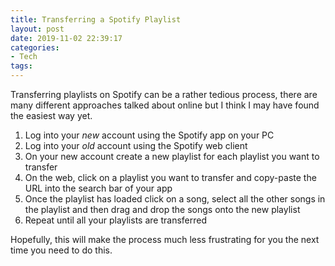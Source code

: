 ```yaml
---
title: Transferring a Spotify Playlist
layout: post
date: 2019-11-02 22:39:17
categories: 
- Tech
tags:
---
```

Transferring playlists on Spotify can be a rather tedious process, there are many different approaches talked about online but I think I may have found the easiest way yet.
<!--- more --->

1. Log into your _new_ account using the Spotify app on your PC
2. Log into your _old_ account using the Spotify web client
3. On your new account create a new playlist for each playlist you want to transfer
4. On the web, click on a playlist you want to transfer and copy-paste the URL into the search bar of your app
5. Once the playlist has loaded click on a song, select all the other songs in the playlist and then drag and drop the songs onto the new playlist
6. Repeat until all your playlists are transferred

Hopefully, this will make the process much less frustrating for you the next time you need to do this.
